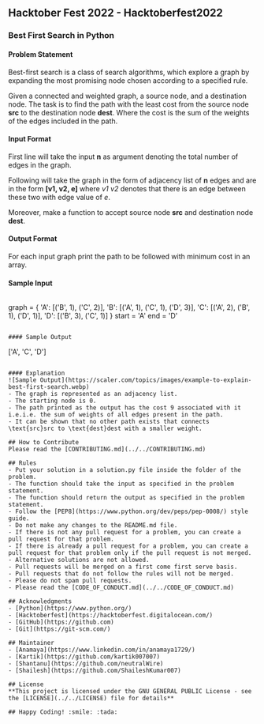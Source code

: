 ## Hacktober Fest 2022 - Hacktoberfest2022
### Best First Search in Python

#### Problem Statement
Best-first search is a class of search algorithms, which explore a graph by expanding the most promising node chosen according to a specified rule.

Given a connected and weighted graph, a source node, and a destination node. The task is to find the path with the least cost from the source node **src** to the destination node **dest**. Where the cost is the sum of the weights of the edges included in the path.

#### Input Format
First line will take the input **n** as argument denoting the total number of edges in the graph.

Following will take the graph in the form of adjacency list of **n** edges and are in the form **[v1, v2, e]** where _v1 v2_ denotes that there is an edge between these two with edge value of _e_.

Moreover, make a function to accept source node **src** and destination node **dest**. 

#### Output Format
For each input graph print the path to be followed with minimum cost in an array.

#### Sample Input
```
```
graph = {
    'A': [('B', 1), ('C', 2)],
    'B': [('A', 1), ('C', 1), ('D', 3)],
    'C': [('A', 2), ('B', 1), ('D', 1)],
    'D': [('B', 3), ('C', 1)]
}
start = 'A'
end = 'D'
```

#### Sample Output
```
['A', 'C', 'D']
```

#### Explanation
![Sample Output](https://scaler.com/topics/images/example-to-explain-best-first-search.webp)
- The graph is represented as an adjacency list.
- The starting node is 0.
- The path printed as the output has the cost 9 associated with it i.e.i.e. the sum of weights of all edges present in the path.
- It can be shown that no other path exists that connects \text{src}src to \text{dest}dest with a smaller weight.

## How to Contribute
Please read the [CONTRIBUTING.md](../../CONTRIBUTING.md)

## Rules
- Put your solution in a solution.py file inside the folder of the problem.
- The function should take the input as specified in the problem statement.
- The function should return the output as specified in the problem statement.
- Follow the [PEP8](https://www.python.org/dev/peps/pep-0008/) style guide.
- Do not make any changes to the README.md file.
- If there is not any pull request for a problem, you can create a pull request for that problem.
- If there is already a pull request for a problem, you can create a pull request for that problem only if the pull request is not merged.
- Alternative solutions are not allowed.
- Pull requests will be merged on a first come first serve basis.
- Pull requests that do not follow the rules will not be merged.
- Please do not spam pull requests.
- Please read the [CODE_OF_CONDUCT.md](../../CODE_OF_CONDUCT.md)

## Acknowledgments
- [Python](https://www.python.org/)
- [Hacktoberfest](https://hacktoberfest.digitalocean.com/)
- [GitHub](https://github.com)
- [Git](https://git-scm.com/)

## Maintainer
- [Anamaya](https://www.linkedin.com/in/anamaya1729/)
- [Kartik](https://github.com/kartik007007)
- [Shantanu](https://github.com/neutralWire)
- [Shailesh](https://github.com/ShaileshKumar007)

## License
**This project is licensed under the GNU GENERAL PUBLIC License - see the [LICENSE](../../LICENSE) file for details**

## Happy Coding! :smile: :tada:
